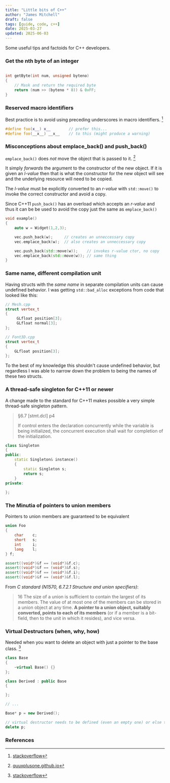 ```yaml
---
title: "Little bits of C++"
author: "James Mitchell"
draft: false 
tags: [guide, code, c++]
date: 2025-03-27
updated: 2025-06-03
---
```


Some useful tips and factoids for C++ developers. 

### Get the nth byte of an integer 

```c++

int getByte(int num, unsigned byteno)
{
    // Mask and return the required byte
    return (num >> (byteno * 8)) & 0xFF;    
}

```

### Reserved macro identifiers 
Best practice is to avoid using preceding underscores in macro identifiers. [^1]

```c++
#define foo(x__) x__        // prefer this... 
#define foo(__x__) __x__    // to this (might produce a warning)
``` 

### Misconceptions about **emplace_back()** and **push_back()**

`emplace_back()` does *not* move the object that is passed to it. [^2]

It simply *forwards* the argument to the constructor of the new object. If it is given an *l-value* then that is what the constructor for the new object will see and the underlying resource will need to be copied. 

The *l-value* must be explicitly converted to an *r-value* with `std::move()` to invoke the correct constructor and avoid a copy. 

Since C++11 `push_back()` has an overload which accepts an *r-value* and thus it can be be used to avoid the copy just the same as `emplace_back()`

```c++
void example() 
{
    auto w = Widget(1,2,3);

    vec.push_back(w);     // creates an unneccessary copy
    vec.emplace_back(w);  // also creates an unneccessary copy

    vec.push_back(std::move(w));    // invokes r-value ctor, no copy
    vec.emplace_back(std::move(w)); // same thing
}
```

### Same name, different compilation unit
Having structs with the _same name_ in separate compilation units can cause undefined behavior. I was getting `std::bad_alloc` exceptions from code that looked like this: 

```c++
// Mesh.cpp
struct vertex_t
{
     GLfloat position[3];
     GLfloat normal[3];
};

// Font3D.cpp
struct vertex_t
{
    GLfloat position[3];
};
```

To the best of my knowledge this shouldn't cause undefined behavior, but regardless I was able to narrow down the problem to being the names of these two structs. 

### A thread-safe singleton for C++11 or newer

A change made to the standard for C++11 makes possible a very simple thread-safe singleton pattern. 

> §6.7 [stmt.dcl] p4
> 
> If control enters the declaration concurrently while the variable is being initialized, the concurrent execution shall wait for completion of the initialization.

```c++
class Singleton
{
public:
    static Singleton& instance()
    {
        static Singleton s;
        return s;
    }
private:
      
};
```

### The Minutia of pointers to union members
Pointers to union members are guaranteed to be equivalent
```c++
union Foo
{
    char    c;
    short   s;
    int     i;
    long    l;
} f;

assert((void*)&f == (void*)&f.c);
assert((void*)&f == (void*)&f.s);
assert((void*)&f == (void*)&f.i);
assert((void*)&f == (void*)&f.l);
```

From _C standard (N1570, 6.7.2.1 Structure and union specifiers)_:
> 16 The size of a union is sufficient to contain the largest of its members. The value of at most one of the members can be stored in a union object at any time. **A pointer to a union object, suitably converted, points to each of its members** (or if a member is a bit- field, then to the unit in which it resides), and vice versa.


### Virtual Destructors (when, why, how)
Needed when you want to delete an object with just a pointer to the base class. [^3]

```c++
class Base
{
    ~virtual Base() {} 
};

class Derived : public Base 
{

};

// ... 

Base* p = new Derived();

// virtual destructor needs to be defined (even an empty one) or else this causes undefined behavior
delete p;
```

### References 

[^1]: [stackoverflow](https://stackoverflow.com/a/22027287)

[^2]: [quuxplusone.github.io](https://quuxplusone.github.io/blog/2021/03/03/push-back-emplace-back/)

[^3]: [stackoverflow](https://stackoverflow.com/a/461224/1103084)